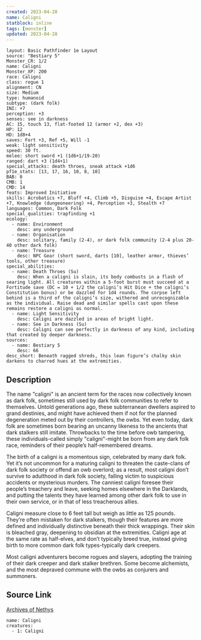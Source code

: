 ```yaml
---
created: 2023-04-28
name: Caligni
statblock: inline
tags: [monster]
updated: 2023-04-28
---
```

```statblock
layout: Basic Pathfinder 1e Layout
source: "Bestiary 5"
Monster_CR: 1/2
name: Caligni
Monster_XP: 200
race: Caligni
class: rogue 1
alignment: CN
size: Medium
type: humanoid
subtype: (dark folk)
INI: +7
perception: +3
senses: see in darkness
AC: 15, touch 13, flat-footed 12 (armor +2, dex +3)
HP: 12
HD: 1d8+4
saves: Fort +3, Ref +5, Will -1
weak: light sensitivity
speed: 30 ft.
melee: short sword +1 (1d6+1/19-20)
ranged: dart +3 (1d4+1)
special_attacks: death throes, sneak attack +1d6
pf1e_stats: [13, 17, 16, 10, 8, 10]
BAB: 0
CMB: 1
CMD: 14
feats: Improved Initiative
skills: Acrobatics +7, Bluff +4, Climb +5, Disguise +4, Escape Artist +7, Knowledge (dungeoneering) +4, Perception +3, Stealth +7
languages: Common, Dark Folk
special_qualities: trapfinding +1
ecology:
  - name: Environment
    desc: any underground
  - name: Organisation
    desc: solitary, family (2-4), or dark folk community (2-4 plus 20-40 other dark folk)
  - name: Treasure
    desc: NPC Gear (short sword, darts [10], leather armor, thieves’ tools, other treasure)
special_abilities:
  - name: Death Throes (Su)
    desc: When a caligni is slain, its body combusts in a flash of searing light. All creatures within a 5-foot burst must succeed at a Fortitude save (DC = 10 + 1/2 the caligni’s Hit Dice + the caligni’s Constitution bonus) or be dazzled for 1d4 rounds. The corpse left behind is a third of the caligni’s size, withered and unrecognizable as the individual. Raise dead and similar spells cast upon these remains restore a caligni as normal.
  - name: Light Sensitivity
    desc: Caligni are dazzled in areas of bright light.
  - name: See in Darkness (Su)
    desc: Caligni can see perfectly in darkness of any kind, including that created by deeper darkness.
sources:
  - name: Bestiary 5
    desc: 66
desc_short: Beneath ragged shreds, this lean figure’s chalky skin darkens to charred hues at the extremities.
```
## Description
The name "caligni" is an ancient term for the races now collectively known as dark folk, sometimes still used by dark folk communities to refer to themselves. Untold generations ago, these subterranean dwellers aspired to grand destinies, and might have achieved them if not for the planned degeneration meted out by their controllers, the owbs. Yet even today, dark folk are sometimes born bearing an uncanny likeness to the ancients that dark stalkers still imitate. Throwbacks to the time before owb tampering, these individuals-called simply "caligni"-might be born from any dark folk race, reminders of their people’s half-remembered dreams.

The birth of a caligni is a momentous sign, celebrated by many dark folk. Yet it’s not uncommon for a maturing caligni to threaten the caste-clans of dark folk society or offend an owb overlord; as a result, most caligni don’t survive to adulthood in dark folk society, falling victim to suspicious accidents or mysterious murders. The canniest caligni foresee their people’s treachery and leave, seeking homes elsewhere in the Darklands, and putting the talents they have learned among other dark folk to use in their own service, or in that of less treacherous allies.

Caligni measure close to 6 feet tall but weigh as little as 125 pounds. They’re often mistaken for dark stalkers, though their features are more defined and individually distinctive beneath their thick wrappings. Their skin is bleached gray, deepening to obsidian at the extremities. Caligni age at the same rate as half-elves, and don’t typically breed true, instead giving birth to more common dark folk types-typically dark creepers.

Most caligni adventurers become rogues and slayers, adopting the training of their dark creeper and dark stalker brethren. Some become alchemists, and the most depraved commune with the owbs as conjurers and summoners.
## Source Link
[Archives of Nethys](https://aonprd.com/MonsterDisplay.aspx?ItemName=Caligni)
```encounter-table
name: Caligni
creatures:
  - 1: Caligni
```
